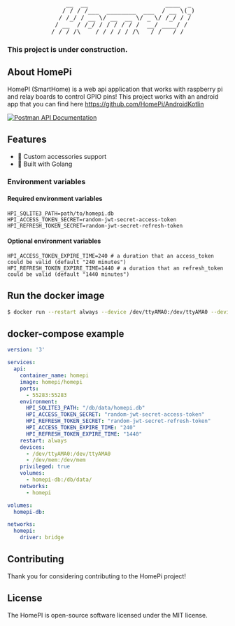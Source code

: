 <pre align="center">
      __  __                     ____  _
      / / / /___  ________  ___  / __ \(_)
    / /_/ / __ \/ __  __ \/ _ \/ /_/ / /
  / __  / /_/ / / / / / /  __/ ____/ /
/_/ /_/\____/_/ /_/ /_/\___/_/   /_/
</pre>
### This project is under construction.

## About HomePi
HomePI (SmartHome) is a web api application that works with raspberry pi and relay boards to control GPIO pins!
This project works with an android app that you can find here https://github.com/HomePi/AndroidKotlin

<a target="_blank" href="https://documenter.getpostman.com/view/471191/SVtbQR4D?version=latest">
  <img src="https://img.shields.io/badge/Postman-api%20documentation-orange?logo=postman&style=for-the-badge" alt="Postman API Documentation">
</a>

## Features
* 🚀 Custom accessories support
* 🎉 Built with Golang

### Environment variables
#### Required environment variables
```env
HPI_SQLITE3_PATH=path/to/homepi.db
HPI_ACCESS_TOKEN_SECRET=random-jwt-secret-access-token
HPI_REFRESH_TOKEN_SECRET=random-jwt-secret-refresh-token
```
#### Optional environment variables
```env
HPI_ACCESS_TOKEN_EXPIRE_TIME=240 # a duration that an access_token could be valid (default "240 minutes")
HPI_REFRESH_TOKEN_EXPIRE_TIME=1440 # a duration that an refresh_token could be valid (default "1440 minutes")
```

## Run the docker image
```bash
$ docker run --restart always --device /dev/ttyAMA0:/dev/ttyAMA0 --device /dev/mem:/dev/mem --volume ./db/data:/code/db/data --privileged -dp 55283:55283 homepi/homepi
```

## docker-compose example
```yaml
version: '3'

services:
  api:
    container_name: homepi
    image: homepi/homepi
    ports:
      - 55283:55283
    environment:
      HPI_SQLITE3_PATH: "/db/data/homepi.db"
      HPI_ACCESS_TOKEN_SECRET: "random-jwt-secret-access-token"
      HPI_REFRESH_TOKEN_SECRET: "random-jwt-secret-refresh-token"
      HPI_ACCESS_TOKEN_EXPIRE_TIME: "240"
      HPI_REFRESH_TOKEN_EXPIRE_TIME: "1440"
    restart: always
    devices:
      - /dev/ttyAMA0:/dev/ttyAMA0
      - /dev/mem:/dev/mem
    privileged: true
    volumes:
      - homepi-db:/db/data/
    networks:
      - homepi

volumes:
  homepi-db:

networks:
  homepi:
    driver: bridge
```

## Contributing
Thank you for considering contributing to the HomePi project!

## License
The HomePI is open-source software licensed under the MIT license.

